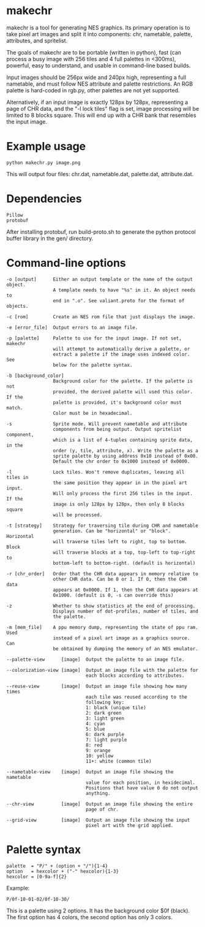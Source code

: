 # makechr

makechr is a tool for generating NES graphics. Its primary operation is to take pixel art images and split it into components: chr, nametable, palette, attributes, and spritelist.

The goals of makechr are to be portable (written in python), fast (can process a busy image with 256 tiles and 4 full palettes in <300ms), powerful, easy to understand, and usable in command-line based builds.

Input images should be 256px wide and 240px high, representing a full nametable, and must follow NES attribute and palette restrictions. An RGB palette is hard-coded in rgb.py, other palettes are not yet supported.

Alternatively, if an input image is exactly 128px by 128px, representing a page of CHR data, and the "-l lock tiles" flag is set, image processing will be limited to 8 blocks square. This will end up with a CHR bank that resembles the input image.

# Example usage

    python makechr.py image.png

This will output four files: chr.dat, nametable.dat, palette.dat, attribute.dat.

# Dependencies

    Pillow
    protobuf

After installing protobuf, run build-proto.sh to generate the python protocol buffer library in the gen/ directory.

# Command-line options

    -o [output]      Either an output template or the name of the output object.
                     A template needs to have "%s" in it. An object needs to
                     end in ".o". See valiant.proto for the format of objects.

    -c [rom]         Create an NES rom file that just displays the image.

    -e [error_file]  Output errors to an image file.

    -p [palette]     Palette to use for the input image. If not set, makechr
                     will attempt to automatically derive a palette, or
                     extract a palette if the image uses indexed color. See
                     below for the palette syntax.

    -b [background_color]
                     Background color for the palette. If the palette is not
                     provided, the derived palette will used this color. If the
                     palette is provided, it's background color must match.
                     Color must be in hexadecimal.

    -s               Sprite mode. Will prevent nametable and attribute
                     components from being output. Output spritelist component,
                     which is a list of 4-tuples containing sprite data, in the
                     order (y, tile, attribute, x). Write the palette as a
                     sprite palette by using address 0x10 instead of 0x00.
                     Default the chr order to 0x1000 instead of 0x0000.

    -l               Lock tiles. Won't remove duplicates, leaving all tiles in
                     the same position they appear in in the pixel art input.
                     Will only process the first 256 tiles in the input. If the
                     image is only 128px by 128px, then only 8 blocks square
                     will be processed.

    -t [strategy]    Strategy for traversing tile during CHR and nametable
                     generation. Can be "horizontal" or "block". Horizontal
                     will traverse tiles left to right, top to bottom. Block
                     will traverse blocks at a top, top-left to top-right to
                     bottom-left to bottom-right. (default is horizontal)

    -r [chr_order]   Order that the CHR data appears in memory relative to
                     other CHR data. Can be 0 or 1. If 0, then the CHR data
                     appears at 0x0000. If 1, then the CHR data appears at
                     0x1000. (default is 0, -s can override this)

    -z               Whether to show statistics at the end of processing.
                     Displays number of dot-profiles, number of tiles, and
                     the palette.

    -m [mem_file]    A ppu memory dump, representing the state of ppu ram. Used
                     instead of a pixel art image as a graphics source. Can
                     be obtained by dumping the memory of an NES emulator.

    --palette-view      [image]  Output the palette to an image file.

    --colorization-view [image]  Output an image file with the palette for
                                 each blocks according to attributes.

    --reuse-view        [image]  Output an image file showing how many times
                                 each tile was reused according to the
                                 following key:
                                 1: black (unique tile)
                                 2: dark green
                                 3: light green
                                 4: cyan
                                 5: blue
                                 6: dark purple
                                 7: light purple
                                 8: red
                                 9: orange
                                 10: yellow
                                 11+: white (common tile)

    --nametable-view    [image]  Output an image file showing the nametable
                                 value for each position, in hexidecimal.
                                 Positions that have value 0 do not output
                                 anything.

    --chr-view          [image]  Output an image file showing the entire
                                 page of chr.

    --grid-view         [image]  Output an image file showing the input
                                 pixel art with the grid applied.

# Palette syntax

    palette  = "P/" + (option + "/"){1-4}
    option   = hexcolor + ("-" hexcolor){1-3}
    hexcolor = [0-9a-f]{2}

Example:

    P/0f-10-01-02/0f-10-30/

This is a palette using 2 options. It has the background color $0f (black).
The first option has 4 colors, the second option has only 3 colors.
